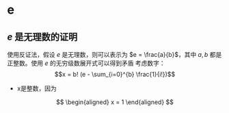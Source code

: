 # e

## $e$ 是无理数的证明

使用反证法，假设 $e$ 是无理数，则可以表示为 $e = \frac{a}{b}$，其中 $a,b$ 都是正整数。使用 $e$ 的无穷级数展开式可以得到矛盾
考虑数字：
$$x = b! (e - \sum_{i=0}^{b} \frac{1}{i!})$$

- x是整数，因为

$$
\begin{aligned}
x = 1
\end{aligned}
$$
